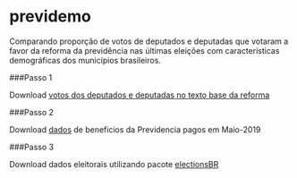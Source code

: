 # previdemo

Comparando proporção de votos de deputados e deputadas que votaram a favor da reforma da previdência nas últimas eleições com características demográficas dos municípios brasileiros.

###Passo 1 

Download [votos dos deputados e deputadas no texto base da reforma](https://congressoemfoco.uol.com.br/economia/reforma-da-previdencia-veja-como-cada-deputado-votou/)

###Passo 2 

Download [dados](http://dadosabertos.dataprev.gov.br/storage/f/2019-07-08T17%3A59%3A42.058Z/emitidos-competencia-052019.zip) de beneficios da Previdencia pagos em Maio-2019

###Passo 3 

Download dados eleitorais utilizando pacote [electionsBR](https://cran.r-project.org/web/packages/electionsBR/vignettes/introduction.html)

